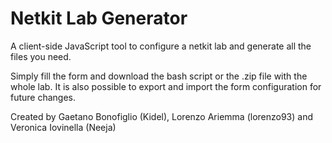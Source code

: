 # Netkit Lab Generator
A client-side JavaScript tool to configure a netkit lab and generate all the files you need.

Simply fill the form and download the bash script or the .zip file with the whole lab. 
It is also possible to export and import the form configuration for future changes.

Created by Gaetano Bonofiglio (Kidel), Lorenzo Ariemma (lorenzo93) and Veronica Iovinella (Neeja)
